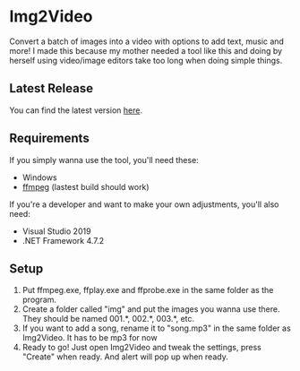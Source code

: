 # Img2Video

Convert a batch of images into a video with options to add text, music and more! I made this because my mother needed a tool like this and doing by herself using video/image editors take too long when doing simple things.

## Latest Release

You can find the latest version [here](https://github.com/cheshireviolet/Img2Video/releases).

## Requirements

If you simply wanna use the tool, you'll need these:

* Windows
* [ffmpeg](https://ffmpeg.org/download.html) (lastest build should work)

If you're a developer and want to make your own adjustments, you'll also need:

* Visual Studio 2019
* .NET Framework 4.7.2

## Setup

1. Put ffmpeg.exe, ffplay.exe and ffprobe.exe in the same folder as the program.
2. Create a folder called "img" and put the images you wanna use there. They should be named 001.\*, 002.\*, 003.\*, etc.
3. If you want to add a song, rename it to "song.mp3" in the same folder as Img2Video. It has to be mp3 for now
4. Ready to go! Just open Img2Video and tweak the settings, press "Create" when ready. And alert will pop up when ready.
